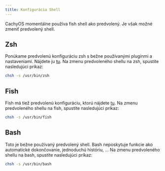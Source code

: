 ```yaml
---
title: Konfigurácia Shell
---
```


CachyOS momentálne používa fish shell ako predvolený.
Je však možné zmeniť predvolený shell.

## Zsh

Ponúkame predvolenú konfiguráciu zsh s bežne používanými pluginmi a nastaveniami.
Nájdete ju [tu](https://github.com/CachyOS/cachyos-zsh-config).
Na zmenu predvoleného shellu na zsh, spustite nasledujúci príkaz:

```bash
chsh -s /usr/bin/zsh
```

## Fish

Fish má tiež predvolenú konfiguráciu, ktorú nájdete [tu](https://github.com/CachyOS/cachyos-fish-config).
Na zmenu predvoleného shellu na fish, spustite nasledujúci príkaz:

```bash
chsh -s /usr/bin/fish
```

## Bash

Toto je bežne používaný predvolený shell. Bash neposkytuje funkcie ako automatické dokončovanie, jednoduchú históriu, ...
Na zmenu predvoleného shellu na bash, spustite nasledujúci príkaz:

```bash
chsh -s /usr/bin/bash
```
